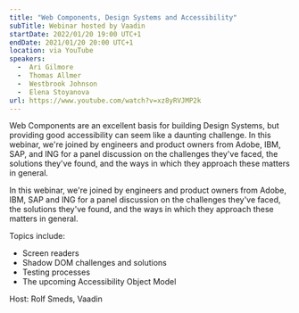 ```yaml
---
title: "Web Components, Design Systems and Accessibility"
subTitle: Webinar hosted by Vaadin
startDate: 2022/01/20 19:00 UTC+1
endDate: 2021/01/20 20:00 UTC+1
location: via YouTube
speakers:
  -  Ari Gilmore
  -  Thomas Allmer
  -  Westbrook Johnson
  -  Elena Stoyanova
url: https://www.youtube.com/watch?v=xz8yRVJMP2k
---
```

Web Components are an excellent basis for building Design Systems, but providing good accessibility can seem like a daunting challenge. In this webinar, we're joined by engineers and product owners from Adobe, IBM, SAP, and ING for a panel discussion on the challenges they've faced, the solutions they've found, and the ways in which they approach these matters in general.

In this webinar, we're joined by engineers and product owners from Adobe, IBM, SAP and ING for a panel discussion on the challenges they've faced, the solutions they've found, and the ways in which they approach these matters in general.

Topics include:
- Screen readers
- Shadow DOM challenges and solutions
- Testing processes
- The upcoming Accessibility Object Model

Host: Rolf Smeds, Vaadin
